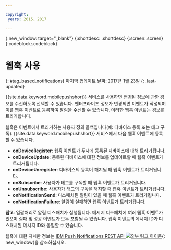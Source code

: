 ```yaml
---

copyright:
 years: 2015, 2017

---
```


{:new_window: target="_blank"}
{:shortdesc: .shortdesc}
{:screen:.screen}
{:codeblock:.codeblock}

# 웹훅 사용 
{: #tag_based_notifications}
마지막 업데이트 날짜: 2017년 1월 23일
{: .last-updated}


{{site.data.keyword.mobilepushshort}} 서비스를 사용하면 변경된 정보에 관한 경보를 수신하도록 선택할 수 있습니다. 엔터프라이즈 정보가 변경되면 이벤트가 작성되며 이를 웹훅 이벤트로 등록하여 알림을 수신할 수 있습니다. 이러한 웹훅 이벤트는 경보를 트리거합니다.  

웹훅은 이벤트에서 트리거하는 사용자 정의 콜백입니다(예: 디바이스 등록 또는 태그 구독). {{site.data.keyword.mobilepushshort}} 서비스에서 다음 웹훅 이벤트에 등록할 수 있습니다.  

- **onDeviceRegister**: 웹훅 이벤트가 푸시에 등록된 디바이스에 대해 트리거됩니다. 
- **onDeviceUpdate**: 등록된 디바이스에 대한 정보를 업데이트할 때 웹훅 이벤트가 트리거됩니다. 
- **onDeviceUnregister**: 디바이스의 등록이 해지될 때 웹훅 이벤트가 트리거됩니다.  
- **onSubscribe**: 사용자가 태그를 구독할 때 웹훅 이벤트가 트리거됩니다. 
- **onUnsubscribe**: 사용자가 태그의 구독을 해지할 때 웹훅 이벤트가 트리거됩니다. 
- **onNotificationSend**: 디스패치된 알림이 있을 때 웹훅 이벤트가 트리거됩니다. 
- **onNotificationFailure**: 알림이 실패하면 웹훅 이벤트가 트리거됩니다. 


**참고**: 일괄처리로 알림 디스패치가 실행됩니다. 메시지 디스패치에 여러 웹훅 이벤트가 있으며 실패 및 성공 이벤트가 모두 포함될 수 있습니다.
웹훅 이벤트의 메시지 ID가 디스패치된 메시지 ID와 동일할 수 있습니다.  

웹훅에 대한 자세한 정보는 [IBM Push Notifications REST API ![외부 링크 아이콘](../../icons/launch-glyph.svg "외부 링크 아이콘")](https://mobile.{DomainName}/imfpush/#/webhooks){: new_window}을 참조하십시오. 
